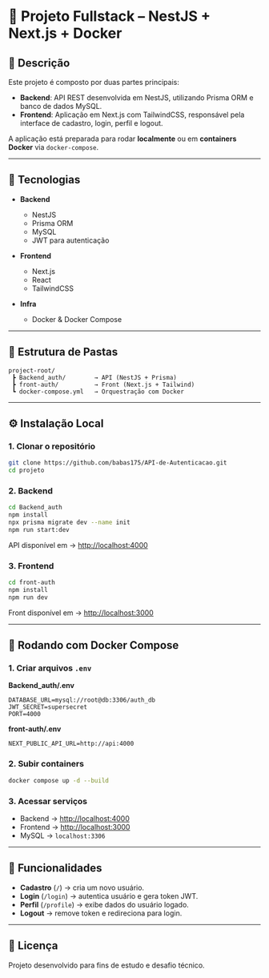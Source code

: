 # 📖 Projeto Fullstack – NestJS + Next.js + Docker

## 📌 Descrição
Este projeto é composto por duas partes principais:  
- **Backend**: API REST desenvolvida em NestJS, utilizando Prisma ORM e banco de dados MySQL.  
- **Frontend**: Aplicação em Next.js com TailwindCSS, responsável pela interface de cadastro, login, perfil e logout.  

A aplicação está preparada para rodar **localmente** ou em **containers Docker** via `docker-compose`.

---

## 🚀 Tecnologias
- **Backend**
  - NestJS
  - Prisma ORM
  - MySQL
  - JWT para autenticação

- **Frontend**
  - Next.js
  - React
  - TailwindCSS

- **Infra**
  - Docker & Docker Compose

---

## 📂 Estrutura de Pastas
```
project-root/
 ┣ Backend_auth/        → API (NestJS + Prisma)
 ┣ front-auth/          → Front (Next.js + Tailwind)
 ┗ docker-compose.yml   → Orquestração com Docker
```

---

## ⚙️ Instalação Local

### 1. Clonar o repositório
```bash
git clone https://github.com/babas175/API-de-Autenticacao.git
cd projeto
```

### 2. Backend
```bash
cd Backend_auth
npm install
npx prisma migrate dev --name init
npm run start:dev
```
API disponível em → [http://localhost:4000](http://localhost:4000)

### 3. Frontend
```bash
cd front-auth
npm install
npm run dev
```
Front disponível em → [http://localhost:3000](http://localhost:3000)

---

## 🐳 Rodando com Docker Compose

### 1. Criar arquivos `.env`
**Backend_auth/.env**
```env
DATABASE_URL=mysql://root@db:3306/auth_db
JWT_SECRET=supersecret
PORT=4000
```

**front-auth/.env**
```env
NEXT_PUBLIC_API_URL=http://api:4000
```

### 2. Subir containers
```bash
docker compose up -d --build
```

### 3. Acessar serviços
- Backend → [http://localhost:4000](http://localhost:4000)  
- Frontend → [http://localhost:3000](http://localhost:3000)  
- MySQL → `localhost:3306`

---

## 🔑 Funcionalidades
- **Cadastro** (`/`) → cria um novo usuário.  
- **Login** (`/login`) → autentica usuário e gera token JWT.  
- **Perfil** (`/profile`) → exibe dados do usuário logado.  
- **Logout** → remove token e redireciona para login.  

---

## 📄 Licença
Projeto desenvolvido para fins de estudo e desafio técnico.  
